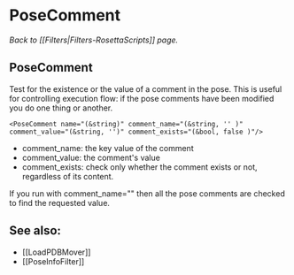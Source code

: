 # PoseComment
*Back to [[Filters|Filters-RosettaScripts]] page.*
## PoseComment

Test for the existence or the value of a comment in the pose. This is useful for controlling execution flow: if the pose comments have been modified you do one thing or another.

```
<PoseComment name="(&string)" comment_name="(&string, '' )" comment_value="(&string, '')" comment_exists="(&bool, false )"/>
```
- comment_name: the key value of the comment
- comment_value: the comment's value
- comment_exists: check only whether the comment exists or not, regardless of its content.

If you run with comment_name="" then all the pose comments are checked to find the requested value.

## See also:

* [[LoadPDBMover]]
* [[PoseInfoFilter]]
